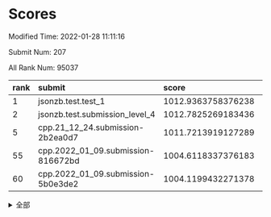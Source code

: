# Scores

Modified Time: 2022-01-28 11:11:16

Submit Num: 207

All Rank Num: 95037

| rank |               submit               |       score        |       sigma        | pk_num |
| :--- | :--------------------------------- | :----------------- | :----------------- | :----- |
| 1    | jsonzb.test.test_1                 | 1012.9363758376238 | 0.7927522142778007 | 1836   |
| 2    | jsonzb.test.submission_level_4     | 1012.7825269183436 | 0.7898016155741701 | 1835   |
| 5    | cpp.21_12_24.submission-2b2ea0d7   | 1011.7213919127289 | 0.7613221981636855 | 1834   |
| 55   | cpp.2022_01_09.submission-816672bd | 1004.6118337376183 | 0.7122998574174216 | 1838   |
| 60   | cpp.2022_01_09.submission-5b0e3de2 | 1004.1199432271378 | 0.7058758021131711 | 1837   |


<details>
<summary>全部</summary>

| rank |                 submit                 |       score        |       sigma        | pk_num |
| :--- | :------------------------------------- | :----------------- | :----------------- | :----- |
| 1    | jsonzb.test.test_1                     | 1012.9363758376238 | 0.7927522142778007 | 1836   |
| 2    | jsonzb.test.submission_level_4         | 1012.7825269183436 | 0.7898016155741701 | 1835   |
| 3    | gobigger.level_3.submission_level_3_9  | 1011.9497526437859 | 0.7850165955417201 | 1836   |
| 4    | gobigger.level_3.submission_level_3_31 | 1011.9482045523289 | 0.7584984155482578 | 1839   |
| 5    | cpp.21_12_24.submission-2b2ea0d7       | 1011.7213919127289 | 0.7613221981636855 | 1834   |
| 6    | gobigger.level_3.submission_level_3_34 | 1011.4173819104332 | 0.7902663699341633 | 1832   |
| 7    | gobigger.level_3.submission_level_3_8  | 1011.1074957421472 | 0.7829644739984839 | 1834   |
| 8    | gobigger.level_3.submission_level_3_27 | 1011.0536691788167 | 0.762059583401843  | 1840   |
| 9    | gobigger.level_3.submission_level_3_21 | 1010.7259382368275 | 0.7723288018315301 | 1837   |
| 10   | gobigger.level_3.submission_level_3_18 | 1010.6338255677451 | 0.7661108197438184 | 1839   |
| 11   | gobigger.level_3.submission_level_3_29 | 1010.4768468065096 | 0.7498640878268626 | 1830   |
| 12   | gobigger.level_3.submission_level_3_39 | 1010.436960430228  | 0.7613242251315299 | 1834   |
| 13   | gobigger.level_3.submission_level_3_19 | 1010.4007903079801 | 0.7529490582142151 | 1833   |
| 14   | gobigger.level_3.submission_level_3_25 | 1010.2405532199896 | 0.7615280591022509 | 1838   |
| 15   | gobigger.level_3.submission_level_3_32 | 1010.1622504653506 | 0.7575078191410615 | 1838   |
| 16   | gobigger.level_3.submission_level_3_0  | 1010.142837279126  | 0.7561166151111741 | 1836   |
| 17   | gobigger.level_3.submission_level_3_13 | 1010.0785208025657 | 0.7564566089140683 | 1837   |
| 18   | gobigger.level_3.submission_level_3_4  | 1010.0227443139086 | 0.7517525968788384 | 1839   |
| 19   | gobigger.level_3.submission_level_3_6  | 1010.012924293921  | 0.7476342501146881 | 1835   |
| 20   | gobigger.level_3.submission_level_3_16 | 1009.991728702076  | 0.758621756839325  | 1839   |
| 21   | gobigger.level_3.submission_level_3_46 | 1009.968392831555  | 0.7540554851035147 | 1832   |
| 22   | gobigger.level_3.submission_level_3_5  | 1009.9533544924171 | 0.7819760101039425 | 1837   |
| 23   | gobigger.level_3.submission_level_3_17 | 1009.9193439917867 | 0.7519015941205349 | 1835   |
| 24   | gobigger.level_3.submission_level_3_38 | 1009.8607641151034 | 0.7673047920966782 | 1836   |
| 25   | gobigger.level_3.submission_level_3_3  | 1009.8299399149387 | 0.7652820204814269 | 1835   |
| 26   | gobigger.level_3.submission_level_3_14 | 1009.8222162821245 | 0.7662113026817976 | 1835   |
| 27   | gobigger.level_3.submission_level_3_22 | 1009.7886790077827 | 0.750856838726552  | 1837   |
| 28   | gobigger.level_3.submission_level_3_45 | 1009.7292220341341 | 0.7734546462270364 | 1833   |
| 29   | gobigger.level_3.submission_level_3_11 | 1009.6746738628785 | 0.7443380701907963 | 1841   |
| 30   | gobigger.level_3.submission_level_3_23 | 1009.5795202004506 | 0.7439165611188857 | 1836   |
| 31   | gobigger.level_3.submission_level_3_20 | 1009.4954930241407 | 0.7623357727640229 | 1840   |
| 32   | gobigger.level_3.submission_level_3_36 | 1009.4852739805777 | 0.7601054599807033 | 1839   |
| 33   | gobigger.level_3.submission_level_3_42 | 1009.4357230492527 | 0.7801217493055433 | 1835   |
| 34   | gobigger.level_3.submission_level_3_2  | 1009.4290868626921 | 0.7638603718164805 | 1833   |
| 35   | gobigger.level_3.submission_level_3_24 | 1009.3932511099017 | 0.7576696912322729 | 1836   |
| 36   | gobigger.level_3.submission_level_3_26 | 1009.3447509837401 | 0.7540425886825766 | 1835   |
| 37   | gobigger.level_3.submission_level_3_37 | 1009.2775888122127 | 0.7782311785085982 | 1833   |
| 38   | gobigger.level_3.submission_level_3_41 | 1009.2167856289908 | 0.7708068655378694 | 1838   |
| 39   | gobigger.level_3.submission_level_3_44 | 1009.173252692193  | 0.7557807386463743 | 1837   |
| 40   | gobigger.level_3.submission_level_3_43 | 1009.0596229558198 | 0.7591847094024591 | 1836   |
| 41   | gobigger.level_3.submission_level_3_33 | 1008.9528582374761 | 0.7475005314190858 | 1839   |
| 42   | gobigger.level_3.submission_level_3_30 | 1008.8888472321349 | 0.7464765209751579 | 1835   |
| 43   | gobigger.level_3.submission_level_3_10 | 1008.7926848422169 | 0.7207683740632523 | 1833   |
| 44   | gobigger.level_3.submission_level_3_28 | 1008.7728395919587 | 0.7443106404711207 | 1843   |
| 45   | gobigger.level_3.submission_level_3_12 | 1008.7595083888734 | 0.7466270301067857 | 1838   |
| 46   | gobigger.level_3.submission_level_3_1  | 1008.7043297689444 | 0.7466217554040431 | 1841   |
| 47   | gobigger.level_3.submission_level_3_48 | 1008.7019369940265 | 0.7374398053280276 | 1834   |
| 48   | gobigger.level_3.submission_level_3_47 | 1008.6944934365779 | 0.7384158830393139 | 1835   |
| 49   | gobigger.level_3.submission_level_3_49 | 1008.5812349812204 | 0.742018210290271  | 1836   |
| 50   | gobigger.level_3.submission_level_3_35 | 1008.5793557035745 | 0.7505025328619751 | 1839   |
| 51   | gobigger.level_3.submission_level_3_7  | 1008.545568298173  | 0.7392227514427161 | 1840   |
| 52   | gobigger.level_3.submission_level_3_40 | 1008.4235676212619 | 0.7584376438714552 | 1841   |
| 53   | gobigger.level_3.submission_level_3_15 | 1008.3770399256648 | 0.7430030773644549 | 1832   |
| 54   | gobigger.level_1.submission_level_1_32 | 1005.6840380259424 | 0.7094513031512837 | 1834   |
| 55   | cpp.2022_01_09.submission-816672bd     | 1004.6118337376183 | 0.7122998574174216 | 1838   |
| 56   | gobigger.level_1.submission_level_1_0  | 1004.5592500017417 | 0.7196359163963361 | 1838   |
| 57   | gobigger.level_1.submission_level_1_5  | 1004.4887387524776 | 0.7193853076947518 | 1839   |
| 58   | gobigger.level_1.submission_level_1_46 | 1004.3260962038225 | 0.7170678178195098 | 1831   |
| 59   | gobigger.level_1.submission_level_1_3  | 1004.1693409314735 | 0.7139804557980275 | 1834   |
| 60   | cpp.2022_01_09.submission-5b0e3de2     | 1004.1199432271378 | 0.7058758021131711 | 1837   |
| 61   | gobigger.level_1.submission_level_1_41 | 1004.118877272942  | 0.7285011967656297 | 1838   |
| 62   | gobigger.level_1.submission_level_1_42 | 1004.1172625499148 | 0.7182727061790839 | 1836   |
| 63   | gobigger.level_1.submission_level_1_30 | 1004.042724452431  | 0.7161103600128912 | 1840   |
| 64   | gobigger.level_1.submission_level_1_33 | 1004.035993642596  | 0.7134727330179511 | 1832   |
| 65   | gobigger.level_1.submission_level_1_21 | 1004.0148586020874 | 0.7209910371620876 | 1839   |
| 66   | gobigger.level_1.submission_level_1_39 | 1003.9501815018775 | 0.7253279195178709 | 1832   |
| 67   | gobigger.level_1.submission_level_1_16 | 1003.8491038701147 | 0.7214914441439272 | 1835   |
| 68   | gobigger.level_1.submission_level_1_48 | 1003.7975661922845 | 0.723122682325654  | 1835   |
| 69   | gobigger.level_1.submission_level_1_45 | 1003.7943264564594 | 0.7205984436423559 | 1839   |
| 70   | gobigger.level_1.submission_level_1_13 | 1003.6899610928987 | 0.716628775257952  | 1834   |
| 71   | gobigger.level_1.submission_level_1_20 | 1003.6528397521827 | 0.7187486920366877 | 1837   |
| 72   | gobigger.level_1.submission_level_1_31 | 1003.6125455705893 | 0.7207074727720907 | 1835   |
| 73   | gobigger.level_1.submission_level_1_18 | 1003.4885080808313 | 0.7122741970550237 | 1838   |
| 74   | gobigger.level_1.submission_level_1_22 | 1003.4500552347057 | 0.7134110415861654 | 1840   |
| 75   | gobigger.level_1.submission_level_1_1  | 1003.4344747530909 | 0.7163724892739808 | 1839   |
| 76   | gobigger.level_1.submission_level_1_36 | 1003.4266429156293 | 0.7138408661177098 | 1834   |
| 77   | gobigger.level_1.submission_level_1_49 | 1003.3145678601184 | 0.709397090814017  | 1839   |
| 78   | gobigger.level_1.submission_level_1_44 | 1003.3094022278085 | 0.7135600745172823 | 1837   |
| 79   | gobigger.level_1.submission_level_1_7  | 1003.2930581618374 | 0.7167499291567957 | 1833   |
| 80   | gobigger.level_1.submission_level_1_11 | 1003.2620252711919 | 0.7217823842812018 | 1832   |
| 81   | gobigger.level_1.submission_level_1_10 | 1003.2311916320504 | 0.7268210794665108 | 1837   |
| 82   | gobigger.level_1.submission_level_1_25 | 1003.1994872992966 | 0.7072900980388449 | 1838   |
| 83   | gobigger.level_1.submission_level_1_12 | 1003.1509310567939 | 0.7124134782123925 | 1837   |
| 84   | gobigger.level_1.submission_level_1_19 | 1003.1057149726452 | 0.7037032811939677 | 1842   |
| 85   | gobigger.level_1.submission_level_1_28 | 1003.1021729067397 | 0.7031556141882401 | 1836   |
| 86   | gobigger.level_1.submission_level_1_24 | 1003.0612803491143 | 0.7196579741824158 | 1839   |
| 87   | gobigger.level_1.submission_level_1_9  | 1003.0310361579305 | 0.7119379748821782 | 1831   |
| 88   | gobigger.level_1.submission_level_1_4  | 1003.0253837780359 | 0.7197351219244125 | 1837   |
| 89   | gobigger.level_1.submission_level_1_43 | 1002.9534142968432 | 0.708717113213455  | 1838   |
| 90   | gobigger.level_1.submission_level_1_35 | 1002.9149884337603 | 0.7158845109911651 | 1841   |
| 91   | gobigger.level_1.submission_level_1_15 | 1002.869514674408  | 0.720148484737219  | 1837   |
| 92   | gobigger.level_1.submission_level_1_17 | 1002.7806459131533 | 0.7052697295196096 | 1833   |
| 93   | gobigger.level_1.submission_level_1_47 | 1002.7752193875033 | 0.719082631167404  | 1838   |
| 94   | gobigger.level_1.submission_level_1_14 | 1002.7602359988115 | 0.7137034155261769 | 1837   |
| 95   | gobigger.level_1.submission_level_1_6  | 1002.6972734800257 | 0.7241014346620954 | 1833   |
| 96   | gobigger.level_1.submission_level_1_29 | 1002.6668100088806 | 0.7078875061555931 | 1836   |
| 97   | gobigger.level_1.submission_level_1_8  | 1002.63240158486   | 0.7195493981888871 | 1834   |
| 98   | gobigger.level_1.submission_level_1_40 | 1002.5147477863778 | 0.7021050275654229 | 1833   |
| 99   | gobigger.level_1.submission_level_1_38 | 1002.4970719778592 | 0.7176835791739081 | 1833   |
| 100  | gobigger.level_1.submission_level_1_26 | 1002.4633638441414 | 0.7100234499982081 | 1838   |
| 101  | gobigger.level_1.submission_level_1_34 | 1002.3539052344875 | 0.7124948724531123 | 1836   |
| 102  | gobigger.level_1.submission_level_1_2  | 1002.3237315955554 | 0.7144852988139051 | 1833   |
| 103  | gobigger.level_1.submission_level_1_27 | 1002.2280128813925 | 0.7020037698370833 | 1836   |
| 104  | gobigger.level_1.submission_level_1_23 | 1002.2254112686987 | 0.7214932826718906 | 1834   |
| 105  | gobigger.level_1.submission_level_1_37 | 1001.39595373865   | 0.720525766047309  | 1837   |
| 106  | gobigger.random.submission_random_14   | 997.5613782415357  | 0.7020428568293932 | 1837   |
| 107  | gobigger.random.submission_random_18   | 997.3404390283339  | 0.7048144302782984 | 1835   |
| 108  | gobigger.random.submission_random_39   | 997.2367460869449  | 0.7003185125048327 | 1834   |
| 109  | gobigger.random.submission_random_30   | 997.2208313705685  | 0.7105098359609305 | 1835   |
| 110  | gobigger.random.submission_random_29   | 996.9872346794637  | 0.7026486466050654 | 1835   |
| 111  | gobigger.random.submission_random_46   | 996.9338359042694  | 0.7210628808452001 | 1835   |
| 112  | gobigger.random.submission_random_9    | 996.8955103089221  | 0.7015785723394262 | 1839   |
| 113  | gobigger.random.submission_random_41   | 996.8448220578149  | 0.7083829890184766 | 1839   |
| 114  | gobigger.random.submission_random_16   | 996.8204066317423  | 0.7062596194734014 | 1833   |
| 115  | gobigger.random.submission_random_6    | 996.7672222257687  | 0.7024069797751615 | 1837   |
| 116  | gobigger.random.submission_random_12   | 996.7259823134998  | 0.695792970936371  | 1838   |
| 117  | gobigger.random.submission_random_10   | 996.5267661178942  | 0.7089082929748562 | 1840   |
| 118  | gobigger.random.submission_random_28   | 996.503317237837   | 0.7047291275984128 | 1838   |
| 119  | gobigger.random.submission_random_8    | 996.4324360324366  | 0.7121515894686354 | 1836   |
| 120  | gobigger.random.submission_random_34   | 996.3942886993399  | 0.7001820990287504 | 1837   |
| 121  | gobigger.random.submission_random_26   | 996.28939268103    | 0.7041856107341762 | 1834   |
| 122  | gobigger.random.submission_random_36   | 996.2752650566496  | 0.7074208933241982 | 1840   |
| 123  | gobigger.random.submission_random_32   | 996.2232535668862  | 0.7073525858368371 | 1832   |
| 124  | gobigger.random.submission_random_23   | 996.2116996654793  | 0.7134076860427857 | 1832   |
| 125  | gobigger.random.submission_random_5    | 996.1880789820727  | 0.7055306185917626 | 1840   |
| 126  | gobigger.random.submission_random_37   | 996.1506768766811  | 0.7164167481110955 | 1833   |
| 127  | gobigger.random.submission_random_0    | 996.1456379742154  | 0.6972269216644748 | 1836   |
| 128  | gobigger.random.submission_random_45   | 996.1212528907758  | 0.71260254474042   | 1838   |
| 129  | gobigger.random.submission_random_48   | 996.0831666422175  | 0.7017855228547896 | 1836   |
| 130  | gobigger.random.submission_random_4    | 996.0576136703575  | 0.7092330002855519 | 1840   |
| 131  | gobigger.random.submission_random_11   | 996.0441697843953  | 0.7064568738982636 | 1836   |
| 132  | gobigger.random.submission_random_27   | 996.0385221144446  | 0.7180881708185106 | 1833   |
| 133  | gobigger.random.submission_random_44   | 995.8552165061602  | 0.702335178506537  | 1840   |
| 134  | gobigger.random.submission_random_2    | 995.8539502246533  | 0.6988296508693393 | 1841   |
| 135  | gobigger.random.submission_random_40   | 995.8389508434623  | 0.711676474646157  | 1839   |
| 136  | gobigger.random.submission_random_38   | 995.7425680172403  | 0.6978609843272223 | 1837   |
| 137  | gobigger.random.submission_random_49   | 995.7339935527597  | 0.704359914380481  | 1833   |
| 138  | gobigger.random.submission_random_21   | 995.7065850996165  | 0.7160868858663856 | 1840   |
| 139  | gobigger.random.submission_random_24   | 995.6405220788333  | 0.7148184667061429 | 1833   |
| 140  | gobigger.random.submission_random_47   | 995.6005404813329  | 0.7055367133468761 | 1835   |
| 141  | gobigger.random.submission_random_43   | 995.522918058661   | 0.7207518950414011 | 1837   |
| 142  | gobigger.random.submission_random_33   | 995.4987399957452  | 0.7131278290153475 | 1834   |
| 143  | gobigger.random.submission_random_3    | 995.353402360417   | 0.7084810650841147 | 1835   |
| 144  | gobigger.random.submission_random_35   | 995.3386335015875  | 0.7138297723293557 | 1835   |
| 145  | gobigger.random.submission_random_22   | 995.2859117075141  | 0.707442091355763  | 1837   |
| 146  | gobigger.random.submission_random_19   | 995.2353146990469  | 0.7006990836074999 | 1833   |
| 147  | gobigger.random.submission_random_17   | 995.1115447599223  | 0.7310257962002704 | 1841   |
| 148  | gobigger.random.submission_random_25   | 995.1004885953677  | 0.7174880383606594 | 1839   |
| 149  | gobigger.random.submission_random_7    | 995.0455928903594  | 0.7220001611405185 | 1840   |
| 150  | gobigger.random.submission_random_13   | 994.949677747786   | 0.7008429530123004 | 1835   |
| 151  | gobigger.random.submission_random_31   | 994.8664226405342  | 0.7160992883441136 | 1842   |
| 152  | gobigger.random.submission_random_1    | 994.6415769188953  | 0.6938200421846423 | 1835   |
| 153  | gobigger.random.submission_random_15   | 994.401138650529   | 0.7179523475047267 | 1835   |
| 154  | gobigger.random.submission_random_20   | 994.2606909343561  | 0.7003234305376193 | 1839   |
| 155  | gobigger.level_2.submission_level_2_17 | 994.1657366485815  | 0.7445417537897262 | 1835   |
| 156  | gobigger.level_2.submission_level_2_26 | 994.0195737984645  | 0.7263155582301707 | 1839   |
| 157  | gobigger.level_2.submission_level_2_22 | 994.017441660873   | 0.732487622239116  | 1839   |
| 158  | gobigger.random.submission_random_42   | 993.9484680795377  | 0.7183667951027165 | 1837   |
| 159  | gobigger.level_2.submission_level_2_48 | 993.6962765856752  | 0.7469738457149018 | 1835   |
| 160  | gobigger.level_2.submission_level_2_10 | 993.3301342181973  | 0.7449945157002317 | 1840   |
| 161  | gobigger.level_2.submission_level_2_19 | 993.2947252783325  | 0.7367438904066468 | 1838   |
| 162  | gobigger.level_2.submission_level_2_34 | 993.2444418366433  | 0.7509694992262554 | 1837   |
| 163  | gobigger.level_2.submission_level_2_40 | 993.1285926260791  | 0.7539133534001835 | 1839   |
| 164  | gobigger.level_2.submission_level_2_30 | 993.0865544369656  | 0.750944994216448  | 1842   |
| 165  | gobigger.level_2.submission_level_2_8  | 993.0652310983668  | 0.7340969747512458 | 1839   |
| 166  | gobigger.level_2.submission_level_2_46 | 993.0025867025155  | 0.7417306797198696 | 1832   |
| 167  | gobigger.level_2.submission_level_2_3  | 992.9526777118383  | 0.7383710381174864 | 1840   |
| 168  | gobigger.level_2.submission_level_2_36 | 992.9481423678385  | 0.7395470249023851 | 1835   |
| 169  | gobigger.level_2.submission_level_2_9  | 992.7920640836979  | 0.7183517386519644 | 1840   |
| 170  | gobigger.level_2.submission_level_2_25 | 992.683159819196   | 0.7364093664224796 | 1840   |
| 171  | gobigger.level_2.submission_level_2_21 | 992.6743657246174  | 0.7433978815761798 | 1836   |
| 172  | gobigger.level_2.submission_level_2_23 | 992.6566641677788  | 0.7259534822401492 | 1836   |
| 173  | gobigger.level_2.submission_level_2_27 | 992.6438143027585  | 0.7440291808311524 | 1834   |
| 174  | gobigger.level_2.submission_level_2_18 | 992.598122427782   | 0.731341902519028  | 1838   |
| 175  | gobigger.level_2.submission_level_2_0  | 992.5888419363155  | 0.7487515761011448 | 1835   |
| 176  | gobigger.level_2.submission_level_2_24 | 992.508376412196   | 0.7642810459726275 | 1838   |
| 177  | gobigger.level_2.submission_level_2_32 | 992.477129328691   | 0.7368897404154825 | 1837   |
| 178  | gobigger.level_2.submission_level_2_6  | 992.4201708869285  | 0.7533554547552573 | 1834   |
| 179  | gobigger.level_2.submission_level_2_31 | 992.2383666271406  | 0.7430043046966477 | 1841   |
| 180  | gobigger.level_2.submission_level_2_29 | 992.2307130799336  | 0.7307053443398899 | 1838   |
| 181  | gobigger.level_2.submission_level_2_33 | 992.1792389098646  | 0.7421324622725965 | 1835   |
| 182  | gobigger.level_2.submission_level_2_49 | 992.1702759460253  | 0.7364987331140785 | 1831   |
| 183  | gobigger.level_2.submission_level_2_20 | 992.1024198835808  | 0.7692666217680805 | 1838   |
| 184  | gobigger.level_2.submission_level_2_16 | 991.9789408370618  | 0.7663814954649933 | 1838   |
| 185  | gobigger.level_2.submission_level_2_41 | 991.9364469482904  | 0.7461204379704692 | 1837   |
| 186  | gobigger.level_2.submission_level_2_39 | 991.9273730479973  | 0.7446493801738143 | 1839   |
| 187  | gobigger.level_2.submission_level_2_4  | 991.8066730682636  | 0.743834358437944  | 1839   |
| 188  | gobigger.level_2.submission_level_2_1  | 991.6950329167008  | 0.750211818974726  | 1838   |
| 189  | gobigger.level_2.submission_level_2_35 | 991.6549443227046  | 0.7277877496104523 | 1843   |
| 190  | gobigger.level_2.submission_level_2_43 | 991.6204059020885  | 0.7416870816707888 | 1840   |
| 191  | gobigger.level_2.submission_level_2_38 | 991.5746345602735  | 0.7374889293192565 | 1833   |
| 192  | gobigger.level_2.submission_level_2_37 | 991.491318568139   | 0.750692711722316  | 1834   |
| 193  | gobigger.level_2.submission_level_2_2  | 991.4140091277003  | 0.743536269328209  | 1833   |
| 194  | gobigger.level_2.submission_level_2_14 | 991.4103320239636  | 0.7528205661277445 | 1836   |
| 195  | gobigger.level_2.submission_level_2_42 | 991.4050307857062  | 0.7659469703089208 | 1840   |
| 196  | gobigger.level_2.submission_level_2_45 | 991.3917876279135  | 0.7390592220549435 | 1838   |
| 197  | gobigger.level_2.submission_level_2_44 | 991.3581470595703  | 0.7488620723498783 | 1839   |
| 198  | gobigger.level_2.submission_level_2_28 | 991.3484067858542  | 0.7368158696431016 | 1840   |
| 199  | gobigger.level_2.submission_level_2_15 | 991.2811203872611  | 0.7780161801978082 | 1830   |
| 200  | gobigger.level_2.submission_level_2_11 | 990.6505482364481  | 0.746179416580627  | 1837   |
| 201  | gobigger.level_2.submission_level_2_5  | 990.557535969113   | 0.7670730758030628 | 1829   |
| 202  | gobigger.level_2.submission_level_2_13 | 990.0890994948927  | 0.7828802622808771 | 1835   |
| 203  | gobigger.level_2.submission_level_2_7  | 990.0175161877565  | 0.7524763138667384 | 1836   |
| 204  | gobigger.level_2.submission_level_2_12 | 990.002911734125   | 0.7771271159532401 | 1833   |
| 205  | gobigger.level_2.submission_level_2_47 | 989.9810644035986  | 0.7569478698607267 | 1835   |
| 206  | gobigger.none.submission_none_1        | 978.3077312349259  | 1.212814154230295  | 1835   |
| 207  | gobigger.none.submission_none_0        | 975.8995970752796  | 1.3518816049262485 | 1838   |

</details>